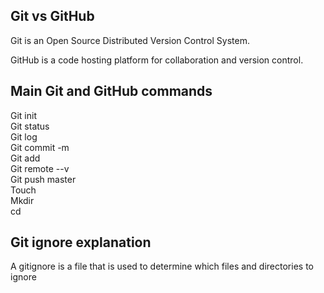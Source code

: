 ## Git vs GitHub
Git is an Open Source Distributed Version Control System.  

GitHub is a code hosting platform for collaboration and version control.  

## Main Git and GitHub commands
Git init  
Git status  
Git log  
Git commit -m  
Git add  
Git remote --v  
Git push <Name> master  
Touch <Name>  
Mkdir  
cd <location>

## Git ignore explanation
A gitignore is a file that is used to determine which files and directories to ignore  
